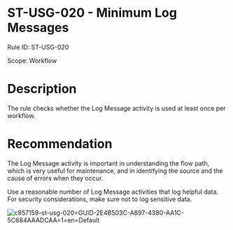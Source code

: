 ﻿# ST-USG-020 - Minimum Log Messages

Rule ID: ST-USG-020

Scope: Workflow

# Description

The rule checks whether the Log Message activity is used at least once per workflow.

# Recommendation

The Log Message activity is important in understanding the flow path, which is very useful for maintenance, and in identifying the source and the cause of errors when they occur.

Use a reasonable number of Log Message activities that log helpful data. For security considerations, make sure not to log sensitive data.

![c857159-st-usg-020=GUID-2E4B503C-A897-4380-AA1C-5C684AAADCAA=1=en=Default](/images/c857159-st-usg-020=GUID-2E4B503C-A897-4380-AA1C-5C684AAADCAA=1=en=Default.png)
